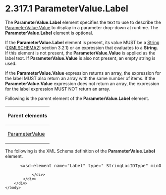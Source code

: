 <html dir="LTR" xmlns:mshelp="http://msdn.microsoft.com/mshelp" xmlns:ddue="http://ddue.schemas.microsoft.com/authoring/2003/5" xmlns:xlink="http://www.w3.org/1999/xlink" xmlns:tool="http://www.microsoft.com/tooltip">
    <head>
        <meta http-equiv="Content-Type" content="text/html; CHARSET=utf-8"></meta>
        <meta name="save" content="history"></meta>
        <title>2.317.1 ParameterValue.Label</title>
        <xml>
            <mshelp:toctitle title="2.317.1 ParameterValue.Label"></mshelp:toctitle>
            <mshelp:rltitle title="[MS-RDL]: ParameterValue.Label"></mshelp:rltitle>
            <mshelp:keyword index="A" term="00c8c342-7654-4a24-bed6-8413d407906f"></mshelp:keyword>
            <mshelp:attr name="DCSext.ContentType" value="open specification"></mshelp:attr>
            <mshelp:attr name="AssetID" value="00c8c342-7654-4a24-bed6-8413d407906f"></mshelp:attr>
            <mshelp:attr name="TopicType" value="kbRef"></mshelp:attr>
            <mshelp:attr name="DCSext.Title" value="[MS-RDL]: ParameterValue.Label" />
        </xml>
    </head>
    <body>
        <div id="header">
            <h1 class="heading">2.317.1 ParameterValue.Label</h1>
        </div>
        <div id="mainSection">
            <div id="mainBody">
                <div id="allHistory" class="saveHistory"></div>
                <div id="sectionSection0" class="section" name="collapseableSection">
                    

<p>The <b>ParameterValue.Label</b> element specifies the text
to use to describe the <a href="d334e6cd-960f-4621-af27-d0045654ac57.htm">ParameterValue.Value</a>
to display in a parameter drop-down at runtime. The <b>ParameterValue.Label</b>
element is optional. </p>

<p>If the <b>ParameterValue.Label</b> element is present, its
value MUST be a <a href="1ed81ef3-a683-45e3-aaad-bd2bbe71bc3d.htm">String</a>
(<a href="https://go.microsoft.com/fwlink/?LinkId=90610">[XMLSCHEMA2]</a>
section 3.2.1) or an expression that evaluates to a <b>String</b>. If this
element is not present, the <b>ParameterValue.Value</b> is applied as the label
text. If <b>ParameterValue.Value</b> is also not present, an empty string is
used. </p>

<p>If the <b>ParameterValue.Value</b> expression returns an
array, the expression for the label MUST also return an array with the same
number of items. If the <b>ParameterValue.Value</b> expression does not return
an array, the expression for the label expression MUST NOT return an array.</p>

<p>Following is the parent element of the <b>ParameterValue.Label</b>
element.</p>

<table>
 <thead>
  <tr>
   <th>
   <p>Parent elements</p>
   </th>
  </tr>
 </thead>
 <tr>
  <td>
  <p><a href="06e3d251-a0be-4db8-a43f-33456f845ce9.htm">ParameterValue</a></p>
  </td>
 </tr>
</table>

<p>The following is the XML Schema definition of the <b>ParameterValue.Label</b>
element.</p>

<dl>
<dd>
<div><pre> &lt;xsd:element name=&quot;Label&quot; type=&quot; StringLocIDType&quot; minOccurs=&quot;0&quot; /&gt;
</pre></div>
</dd></dl>


                </div>
            </div>
        </div>
    </body>
</html>